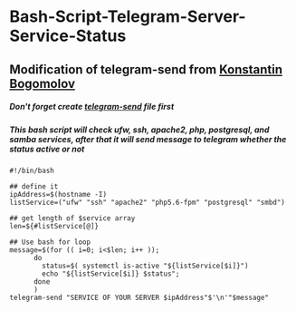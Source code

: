 # Bash-Script-Telegram-Server-Service-Status

## Modification of telegram-send from [Konstantin Bogomolov](https://bogomolov.tech/Telegram-notification-on-SSH-login/)
##### Don't forget create [telegram-send](https://github.com/purwo-martono/telegram-send) file first
##### This bash script will check ufw, ssh, apache2, php, postgresql, and samba services, after that it will send message to telegram whether the status active or not

```
#!/bin/bash

## define it
ipAddress=$(hostname -I)
listService=("ufw" "ssh" "apache2" "php5.6-fpm" "postgresql" "smbd")

## get length of $service array
len=${#listService[@]}

## Use bash for loop
message=$(for (( i=0; i<$len; i++ ));
      do
        status=$( systemctl is-active "${listService[$i]}")
        echo "${listService[$i]} $status";
      done
      )
telegram-send "SERVICE OF YOUR SERVER $ipAddress"$'\n'"$message"
```
